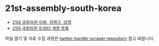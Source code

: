 # 21st-assembly-south-korea

- [21대 국회의원 이름, 지역구, 당명](https://github.com/ehsong/twitter-scraper/blob/master/21st_congress_names.json)
- [21대 국회의원 트위터 계정 목록](https://github.com/ehsong/twitter-scraper/blob/master/21st_congress_members_handles_final.json)

파일 열기 및 자료 수집 과정은 [twitter-handle-scraper repository](https://github.com/ehsong/twitter-handle-scraper) 참고 바랍니다.
